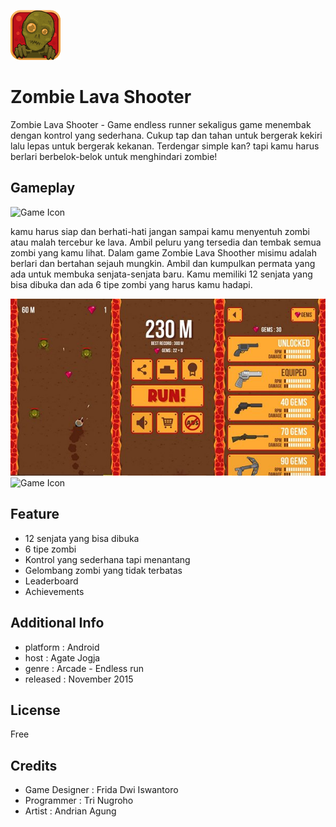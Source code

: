 ![Game Icon](/img/icon.png)
# Zombie Lava Shooter
Zombie Lava Shooter - Game endless runner sekaligus game menembak dengan kontrol yang sederhana. Cukup tap dan tahan untuk bergerak kekiri lalu lepas untuk bergerak kekanan. Terdengar simple kan? tapi kamu harus berlari berbelok-belok untuk menghindari zombie!
## Gameplay
![Game Icon](/img/gif-zombiels.gif)

kamu harus siap dan berhati-hati jangan sampai kamu menyentuh zombi atau malah tercebur ke lava. Ambil peluru yang tersedia dan tembak semua zombi yang kamu lihat. Dalam game Zombie Lava Shoother misimu adalah berlari dan bertahan sejauh mungkin. Ambil dan kumpulkan permata yang ada untuk membuka senjata-senjata baru. Kamu memiliki 12 senjata yang bisa dibuka dan ada 6 tipe zombi yang harus kamu hadapi.

![Game Icon](/img/screenshoot.jpg) ![Game Icon](/img/screenshoot-2.png=340x340)
## Feature
* 12 senjata yang bisa dibuka
* 6 tipe zombi
* Kontrol yang sederhana tapi menantang
* Gelombang zombi yang tidak terbatas
* Leaderboard
* Achievements
## Additional Info
* platform  : Android
* host      : Agate Jogja
* genre     : Arcade - Endless run
* released  : November 2015
## License
Free
## Credits
* Game Designer : Frida Dwi Iswantoro
* Programmer    : Tri Nugroho
* Artist        : Andrian Agung

